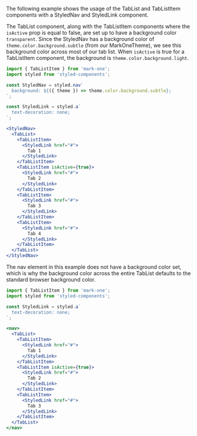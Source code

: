 The following example shows the usage of the TabList and TabListItem components with a StyledNav and StyledLink component.

The TabList component, along with the TabListItem components where the `isActive` prop is equal to false, are set up to have a background color `transparent`. Since the StyledNav has a background color of `theme.color.background.subtle` (from our MarkOneTheme), we see this background color across most of our tab list. When `isActive` is true for a TabListItem component, the background is `theme.color.background.light`.

```jsx
import { TabListItem } from 'mark-one';
import styled from 'styled-components';

const StyledNav = styled.nav`
  background: ${({ theme }) => theme.color.background.subtle};
`;

const StyledLink = styled.a`
  text-decoration: none;
`;

<StyledNav>
  <TabList>
    <TabListItem>
      <StyledLink href="#">
        Tab 1
      </StyledLink>
    </TabListItem>
    <TabListItem isActive={true}>
      <StyledLink href="#">
        Tab 2
      </StyledLink>
    </TabListItem>
    <TabListItem>
      <StyledLink href="#">
        Tab 3
      </StyledLink>
    </TabListItem>
    <TabListItem>
      <StyledLink href="#">
        Tab 4
      </StyledLink>
    </TabListItem>
  </TabList>
</StyledNav>
```
The nav element in this example does not have a background color set, which is why the background color across the entire TabList defaults to the standard browser background color.
```jsx
import { TabListItem } from 'mark-one';
import styled from 'styled-components';

const StyledLink = styled.a`
  text-decoration: none;
`;

<nav>
  <TabList>
    <TabListItem>
      <StyledLink href="#">
        Tab 1
      </StyledLink>
    </TabListItem>
    <TabListItem isActive={true}>
      <StyledLink href="#">
        Tab 2
      </StyledLink>
    </TabListItem>
    <TabListItem>
      <StyledLink href="#">
        Tab 3
      </StyledLink>
    </TabListItem>
  </TabList>
</nav>
```
